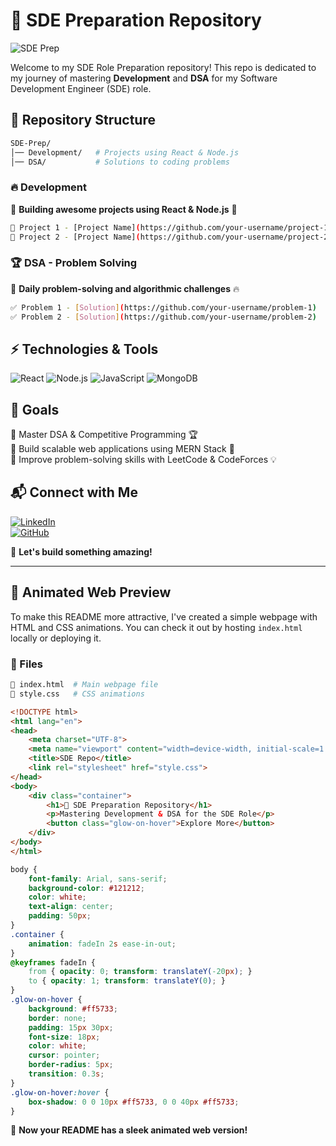 # 🚀 SDE Preparation Repository

![SDE Prep](https://github.com/your-username/SDE-Repo/assets/banner.gif)

Welcome to my SDE Role Preparation repository! This repo is dedicated to my journey of mastering **Development** and **DSA** for my Software Development Engineer (SDE) role.

## 📂 Repository Structure

```bash
SDE-Prep/
│── Development/   # Projects using React & Node.js
│── DSA/           # Solutions to coding problems
```

### 🔥 Development
🚧 **Building awesome projects using React & Node.js** 🚀

```bash
📌 Project 1 - [Project Name](https://github.com/your-username/project-1)
📌 Project 2 - [Project Name](https://github.com/your-username/project-2)
```

### 🏆 DSA - Problem Solving
📌 **Daily problem-solving and algorithmic challenges** 🔥

```bash
✅ Problem 1 - [Solution](https://github.com/your-username/problem-1)
✅ Problem 2 - [Solution](https://github.com/your-username/problem-2)
```

## ⚡ Technologies & Tools
![React](https://img.shields.io/badge/React-61DAFB?style=for-the-badge&logo=react&logoColor=black)
![Node.js](https://img.shields.io/badge/Node.js-339933?style=for-the-badge&logo=nodedotjs&logoColor=white)
![JavaScript](https://img.shields.io/badge/JavaScript-F7DF1E?style=for-the-badge&logo=javascript&logoColor=black)
![MongoDB](https://img.shields.io/badge/MongoDB-47A248?style=for-the-badge&logo=mongodb&logoColor=white)

## 🎯 Goals
🎯 Master DSA & Competitive Programming 🏆  
🎯 Build scalable web applications using MERN Stack 🚀  
🎯 Improve problem-solving skills with LeetCode & CodeForces 💡  

## 📬 Connect with Me
[![LinkedIn](https://img.shields.io/badge/LinkedIn-0A66C2?style=for-the-badge&logo=linkedin&logoColor=white)](https://www.linkedin.com/in/your-profile)  
[![GitHub](https://img.shields.io/badge/GitHub-181717?style=for-the-badge&logo=github&logoColor=white)](https://github.com/your-username)  

🚀 **Let's build something amazing!**

---

## 🎨 Animated Web Preview

To make this README more attractive, I've created a simple webpage with HTML and CSS animations. You can check it out by hosting `index.html` locally or deploying it.

### 📂 Files
```bash
📌 index.html  # Main webpage file
📌 style.css   # CSS animations
```

```html
<!DOCTYPE html>
<html lang="en">
<head>
    <meta charset="UTF-8">
    <meta name="viewport" content="width=device-width, initial-scale=1.0">
    <title>SDE Repo</title>
    <link rel="stylesheet" href="style.css">
</head>
<body>
    <div class="container">
        <h1>🚀 SDE Preparation Repository</h1>
        <p>Mastering Development & DSA for the SDE Role</p>
        <button class="glow-on-hover">Explore More</button>
    </div>
</body>
</html>
```

```css
body {
    font-family: Arial, sans-serif;
    background-color: #121212;
    color: white;
    text-align: center;
    padding: 50px;
}
.container {
    animation: fadeIn 2s ease-in-out;
}
@keyframes fadeIn {
    from { opacity: 0; transform: translateY(-20px); }
    to { opacity: 1; transform: translateY(0); }
}
.glow-on-hover {
    background: #ff5733;
    border: none;
    padding: 15px 30px;
    font-size: 18px;
    color: white;
    cursor: pointer;
    border-radius: 5px;
    transition: 0.3s;
}
.glow-on-hover:hover {
    box-shadow: 0 0 10px #ff5733, 0 0 40px #ff5733;
}
```

🚀 **Now your README has a sleek animated web version!**

